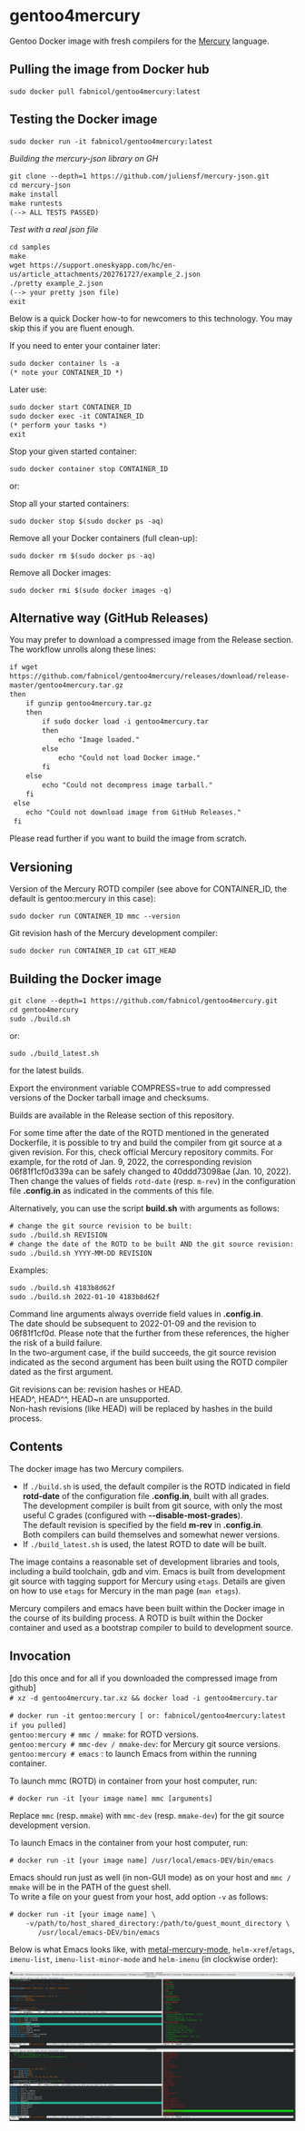 # gentoo4mercury

Gentoo Docker image with fresh compilers for the
[Mercury](https://github.com/Mercury-Language/mercury) language.  

## Pulling the image from Docker hub

    sudo docker pull fabnicol/gentoo4mercury:latest
    
## Testing the Docker image

    sudo docker run -it fabnicol/gentoo4mercury:latest
     
*Building the mercury-json library on GH*   
     
    git clone --depth=1 https://github.com/juliensf/mercury-json.git  
    cd mercury-json  
    make install  
    make runtests 
    (--> ALL TESTS PASSED)
      
*Test with a real json file*    
   
    cd samples  
    make
    wget https://support.oneskyapp.com/hc/en-us/article_attachments/202761727/example_2.json 
    ./pretty example_2.json
    (--> your pretty json file)
    exit
    
Below is a quick Docker how-to for newcomers to this technology. You may skip this if you are fluent enough.    
      
If you need to enter your container later:  
   
    sudo docker container ls -a  
    (* note your CONTAINER_ID *)  
     
Later use:    
  
    sudo docker start CONTAINER_ID
    sudo docker exec -it CONTAINER_ID
    (* perform your tasks *)
    exit
        
Stop your given started container:   
 
    sudo docker container stop CONTAINER_ID
    
or:    
   
Stop all your started containers:     
  
    sudo docker stop $(sudo docker ps -aq)
   
Remove all your Docker containers (full clean-up):     
   
    sudo docker rm $(sudo docker ps -aq)

Remove all Docker images:    
   
    sudo docker rmi $(sudo docker images -q)

## Alternative way (GitHub Releases)

You may prefer to download a compressed image from the Release section.
The workflow unrolls along these lines:   
    
    if wget https://github.com/fabnicol/gentoo4mercury/releases/download/release-master/gentoo4mercury.tar.gz
    then 
        if gunzip gentoo4mercury.tar.gz
        then
            if sudo docker load -i gentoo4mercury.tar
            then
                echo "Image loaded."
            else
                echo "Could not load Docker image."
            fi
        else
            echo "Could not decompress image tarball."
        fi
     else
        echo "Could not download image from GitHub Releases."
     fi
    
Please read further if you want to build the image from scratch.   

## Versioning

Version of the Mercury ROTD compiler (see above for CONTAINER_ID, the default is gentoo:mercury in this case):   

    sudo docker run CONTAINER_ID mmc --version
    
Git revision hash of the Mercury development compiler:  

    sudo docker run CONTAINER_ID cat GIT_HEAD
      
## Building the Docker image

    git clone --depth=1 https://github.com/fabnicol/gentoo4mercury.git
    cd gentoo4mercury
    sudo ./build.sh
    
or:

    sudo ./build_latest.sh

for the latest builds.   
 
Export the environment variable COMPRESS=true to add compressed versions
of the Docker tarball image and checksums.  

Builds are available in the Release section of this repository.   

For some time after the date of the ROTD mentioned in the generated Dockerfile,
it is possible to try and build the compiler from git source at a given
revision. For this, check official Mercury repository commits. For example, 
for the rotd of Jan. 9, 2022, the corresponding revision 06f81f1cf0d339a
can be safely changed to 40ddd73098ae (Jan. 10, 2022). Then change the values
of fields `rotd-date` (resp. `m-rev`) in the configuration file **.config.in** as 
indicated in the comments of this file.   

Alternatively, you can use the script **build.sh** with arguments as follows:

    # change the git source revision to be built:
    sudo ./build.sh REVISION
    # change the date of the ROTD to be built AND the git source revision:
    sudo ./build.sh YYYY-MM-DD REVISION

Examples:

    sudo ./build.sh 4183b8d62f
    sudo ./build.sh 2022-01-10 4183b8d62f

Command line arguments always override field values in **.config.in**.  
The date should be subsequent to 2022-01-09 and the revision to 06f81f1cf0d.
Please note that the further from these references, the higher the risk of a
build failure.  
In the two-argument case, if the build succeeds, the git source
revision indicated as the second argument has been built using the ROTD 
compiler dated as the first argument.   

Git revisions can be: revision hashes or HEAD.   
HEAD^, HEAD^^, HEAD~n are unsupported.   
Non-hash revisions (like HEAD) will be replaced by hashes in the build process.   

## Contents

The docker image has two Mercury compilers.
* If `./build.sh` is used, the default compiler is the ROTD indicated in field 
**rotd-date** of the configuration file **.config.in**, built with all grades.  
The development compiler is built from git source, with only the most
useful C grades (configured with **--disable-most-grades**).  
The default revision is specified by the field **m-rev** in **.config.in**.  
Both compilers can build themselves and somewhat newer versions.
* If `./build_latest.sh` is used, the latest ROTD to date will be built.  

The image contains a reasonable set of development libraries and tools,
including a build toolchain, gdb and vim.
Emacs is built from development git source with tagging support for
Mercury using `etags`.
Details are given on how to use `etags` for Mercury in the man page
(`man etags`).

Mercury compilers and emacs have been built within the Docker image in
the course of its building process. A ROTD is built within the Docker 
container and used as a bootstrap compiler to build to development source.

## Invocation

[do this once and for all if you downloaded the compressed image from github]   
`# xz -d gentoo4mercury.tar.xz && docker load -i gentoo4mercury.tar`

`# docker run -it gentoo:mercury [ or: fabnicol/gentoo4mercury:latest if you pulled]`   
`gentoo:mercury # mmc / mmake`: for ROTD versions.   
`gentoo:mercury # mmc-dev / mmake-dev`: for Mercury git source versions.   
`gentoo:mercury # emacs` : to launch Emacs from within the running container.  

To launch mmc (ROTD) in container from your host computer, run:   

    # docker run -it [your image name] mmc [arguments]

Replace `mmc` (resp. `mmake`) with `mmc-dev` (resp. `mmake-dev`) for the git
source development version.   

To launch Emacs in the container from your host computer, run:  

    # docker run -it [your image name] /usr/local/emacs-DEV/bin/emacs

Emacs should run just as well (in non-GUI mode) as on your host and `mmc / mmake` 
will be in the PATH of the guest shell.  
To write a file on your guest from your host, add option `-v` as follows:  

    # docker run -it [your image name] \
        -v/path/to/host_shared_directory:/path/to/guest_mount_directory \
           /usr/local/emacs-DEV/bin/emacs

Below is what Emacs looks like, with 
[metal-mercury-mode](https://github.com/fabnicol/metal-mercury-mode.git), `helm-xref`/`etags`,
`imenu-list`, `imenu-list-minor-mode` and `helm-imenu` (in clockwise order):  

![emacs](doc/emacs.jpg)
  

